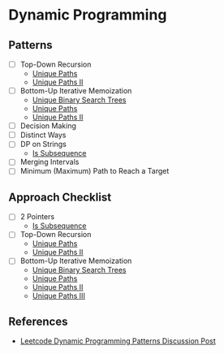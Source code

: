 # Dynamic Programming

## Patterns

- [ ] Top-Down Recursion
  - [Unique Paths](https://leetcode.com/problems/unique-paths/)
  - [Unique Paths II](https://leetcode.com/problems/unique-paths-ii/)
- [ ] Bottom-Up Iterative Memoization
  - [Unique Binary Search Trees](https://leetcode.com/problems/unique-binary-search-trees/)
  - [Unique Paths](https://leetcode.com/problems/unique-paths/)
  - [Unique Paths II](https://leetcode.com/problems/unique-paths-ii/)
- [ ] Decision Making
- [ ] Distinct Ways
- [ ] DP on Strings
  - [Is Subsequence](https://leetcode.com/problems/is-subsequence/)
- [ ] Merging Intervals
- [ ] Minimum (Maximum) Path to Reach a Target

## Approach Checklist

- [ ] 2 Pointers
  - [Is Subsequence](https://leetcode.com/problems/is-subsequence/)
- [ ] Top-Down Recursion
  - [Unique Paths](https://leetcode.com/problems/unique-paths/)
  - [Unique Paths II](https://leetcode.com/problems/unique-paths-ii/)
- [ ] Bottom-Up Iterative Memoization
  - [Unique Binary Search Trees](https://leetcode.com/problems/unique-binary-search-trees/)
  - [Unique Paths](https://leetcode.com/problems/unique-paths/)
  - [Unique Paths II](https://leetcode.com/problems/unique-paths-ii/)
  - [Unique Paths III](https://leetcode.com/problems/unique-paths-iii/)

## References

- [Leetcode Dynamic Programming Patterns Discussion Post](<https://leetcode.com/discuss/general-discussion/458695/Dynamic-Programming-Patterns#Minimum-(Maximum)-Path-to-Reach-a-Target>)
